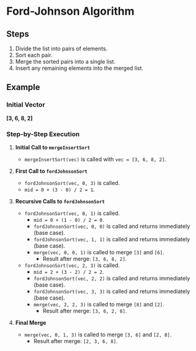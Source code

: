 # Ford-Johnson Algorithm

## Steps
1. Divide the list into pairs of elements.
2. Sort each pair.
3. Merge the sorted pairs into a single list.
4. Insert any remaining elements into the merged list.

## Example

### Initial Vector

**[3, 6, 8, 2]**


### Step-by-Step Execution

1. **Initial Call to `mergeInsertSort`**
   - `mergeInsertSort(vec)` is called with `vec = [3, 6, 8, 2]`.

2. **First Call to `fordJohnsonSort`**
   - `fordJohnsonSort(vec, 0, 3)` is called.
   - `mid = 0 + (3 - 0) / 2 = 1`.

3. **Recursive Calls to `fordJohnsonSort`**
   - `fordJohnsonSort(vec, 0, 1)` is called.
     - `mid = 0 + (1 - 0) / 2 = 0`.
     - `fordJohnsonSort(vec, 0, 0)` is called and returns immediately (base case).
     - `fordJohnsonSort(vec, 1, 1)` is called and returns immediately (base case).
     - `merge(vec, 0, 0, 1)` is called to merge `[3]` and `[6]`.
       - Result after merge: `[3, 6, 8, 2]`.
   - `fordJohnsonSort(vec, 2, 3)` is called.
     - `mid = 2 + (3 - 2) / 2 = 2`.
     - `fordJohnsonSort(vec, 2, 2)` is called and returns immediately (base case).
     - `fordJohnsonSort(vec, 3, 3)` is called and returns immediately (base case).
     - `merge(vec, 2, 2, 3)` is called to merge `[8]` and `[2]`.
       - Result after merge: `[3, 6, 2, 8]`.

4. **Final Merge**
   - `merge(vec, 0, 1, 3)` is called to merge `[3, 6]` and `[2, 8]`.
     - Result after merge: `[2, 3, 6, 8]`.